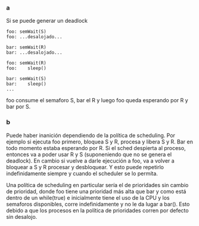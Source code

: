 ### a
Si se puede generar un deadlock
```
foo: semWait(S)
foo: ...desalojado...

bar: semWait(R)
bar: ...desalojado...

foo: semWait(R)
foo:    sleep()

bar: semWait(S)
bar:    sleep()
...
```
foo consume el semaforo S, bar el R y luego foo queda esperando por R y bar por S. 

### b
Puede haber inanición dependiendo de la política de scheduling. Por ejemplo si ejecuta foo primero, bloquea S y R, procesa y libera S y R. Bar en todo momento estaba esperando por R. Si el sched despierta al proceso, entonces va a poder usar R y S (suponeniendo que no se genera el deadlock). En cambio si vuelve a darle ejecución a foo, va a volver a bloquear a S y R procesar y desbloquear. Y esto puede repetirlo indefinidamente siempre y cuando el scheduler se lo permíta.

Una política de scheduling en particular sería el de prioridades sin cambio de prioridad, donde foo tiene una prioridad más alta que bar y como está dentro de un while(true) e inicialmente tiene el uso de la CPU y los semaforos disponibles, corre indefinidamente y no le da lugar a bar(). Esto debido a que los procesos en la política de prioridades corren por defecto sin desalojo.
